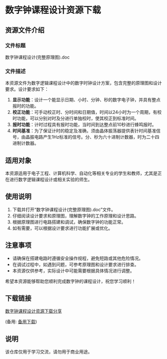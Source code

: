 # 数字钟课程设计资源下载

## 资源文件介绍

### 文件标题
数字钟课程设计(完整原理图).doc

### 文件描述
本资源文件为数字逻辑课程设计中的数字时钟设计方案，包含完整的原理图和设计要求。设计要求如下：

1. **显示功能**：设计一个能显示日期、小时、分钟、秒的数字电子钟，并具有整点报时的功能。
2. **校正功能**：可手动校正时、分时间和日期值，时间以24小时为一个周期，有校时功能，可以分别对时及分进行单独校时，使其校正到标准时间。
3. **报时功能**：计时过程具有报时功能，当时间到达整点前10秒进行蜂鸣报时。
4. **时间基准**：为了保证计时的稳定及准确，须由晶体振荡器提供表针时间基准信号，由晶振电路产生1Hz标准的信号。分、秒为六十进制计数器，时为二十四进制计数器。

## 适用对象
本资源适用于电子工程、计算机科学、自动化等相关专业的学生和教师，尤其是正在进行数字逻辑课程设计或相关实验的师生。

## 使用说明
1. 下载并打开“数字钟课程设计(完整原理图).doc”文件。
2. 仔细阅读设计要求和原理图，理解数字钟的工作原理和设计思路。
3. 根据原理图进行电路搭建和调试，确保数字钟的功能正常。
4. 如有需要，可以根据设计要求进行功能扩展或优化。

## 注意事项
- 请确保在搭建电路时遵循安全操作规程，避免短路或其他危险情况。
- 在调试过程中，如遇到问题，可参考原理图和设计要求进行排查。
- 本资源仅供参考，实际设计中可能需要根据具体情况进行调整。

希望本资源能够帮助您顺利完成数字钟的课程设计，祝您学习顺利！

## 下载链接
[数字钟课程设计资源下载分享](https://pan.quark.cn/s/06119ff83b29) 

(备用: [备用下载](https://pan.baidu.com/s/1dyIoVzLDNYsycTaIzbfZ_A?pwd=1234))

## 说明

该仓库仅用于学习交流，请勿用于商业用途。
